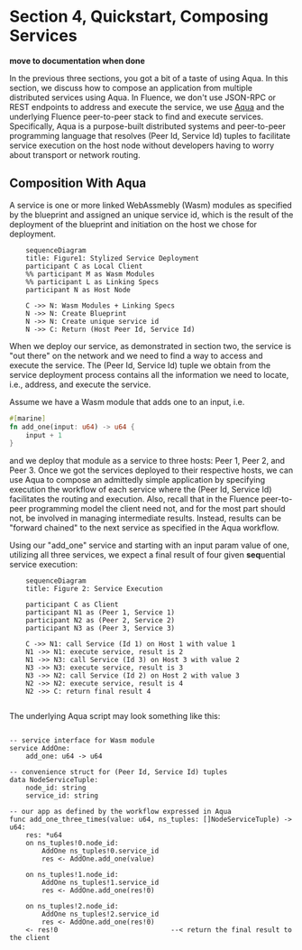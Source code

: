 # Section 4, Quickstart, Composing Services

**move to documentation when done**

In the previous three sections, you got a bit of a taste of using Aqua. In this section, we discuss how to compose an application from multiple distributed services using Aqua. In Fluence, we don't use JSON-RPC or REST endpoints to address and execute the service, we use [Aqua](https://github.com/fluencelabs/aqua) and the underlying Fluence peer-to-peer stack to find and execute services. Specifically, Aqua is a purpose-built distributed systems and peer-to-peer programming language that resolves (Peer Id, Service Id) tuples to facilitate service execution on the host node without developers having to worry about transport or network routing.

## Composition With Aqua

A service is one or more linked WebAssmebly (Wasm) modules as specified by the blueprint and assigned an unique service id, which is the result of the deployment of the blueprint and initiation on the host we chose for deployment.


```mermaid
    sequenceDiagram
    title: Figure1: Stylized Service Deployment
    participant C as Local Client
    %% participant M as Wasm Modules
    %% participant L as Linking Specs
    participant N as Host Node
    
    C ->> N: Wasm Modules + Linking Specs
    N ->> N: Create Blueprint
    N ->> N: Create unique service id
    N ->> C: Return (Host Peer Id, Service Id)
```

When we deploy our service, as demonstrated in section two, the service is "out there" on the network and we need to find a way to access and execute the service. The (Peer Id, Service Id) tuple we obtain from the service deployment process contains all the information we need to locate, i.e., address, and execute the service.

Assume we have a Wasm module that adds one to an input, i.e.
```rust
#[marine]
fn add_one(input: u64) -> u64 {
    input + 1
}
```

and we deploy that module as a service to three hosts: Peer 1, Peer 2, and Peer 3. Once we got the services deployed to their respective hosts, we can use Aqua to compose an admittedly simple application by specifying execution the workflow of each service where the (Peer Id, Service Id) facilitates the routing and execution. Also, recall that in the Fluence peer-to-peer programming model the client need not, and for the most part should not, be involved in managing intermediate results. Instead, results can be "forward chained" to the next service as specified in the Aqua workflow.

Using our "add_one" service and starting with an input param value of one, utilizing all three services, we expect a final result of four given **seq**uential service execution:

```mermaid
    sequenceDiagram
    title: Figure 2: Service Execution
    
    participant C as Client
    participant N1 as (Peer 1, Service 1)
    participant N2 as (Peer 2, Service 2)
    participant N3 as (Peer 3, Service 3)
    
    C ->> N1: call Service (Id 1) on Host 1 with value 1
    N1 ->> N1: execute service, result is 2
    N1 ->> N3: call Service (Id 3) on Host 3 with value 2
    N3 ->> N3: execute service, result is 3
    N3 ->> N2: call Service (Id 2) on Host 2 with value 3
    N2 ->> N2: execute service, result is 4
    N2 ->> C: return final result 4
    
```

The underlying Aqua script may look something like this:

```aqua

-- service interface for Wasm module
service AddOne:
    add_one: u64 -> u64
    
-- convenience struct for (Peer Id, Service Id) tuples
data NodeServiceTuple:
    node_id: string
    service_id: string

-- our app as defined by the workflow expressed in Aqua
func add_one_three_times(value: u64, ns_tuples: []NodeServiceTuple) -> u64:
    res: *u64
    on ns_tuples!0.node_id:
        AddOne ns_tuples!0.service_id
        res <- AddOne.add_one(value)

    on ns_tuples!1.node_id:
        AddOne ns_tuples!1.service_id
        res <- AddOne.add_one(res!0)

    on ns_tuples!2.node_id:
        AddOne ns_tuples!2.service_id
        res <- AddOne.add_one(res!0)
    <- res!0                            --< return the final result to the client
```

